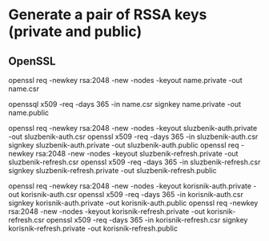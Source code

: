 # Generate a pair of RSSA keys (private and public)

## OpenSSL

openssl req -newkey rsa:2048 -new -nodes -keyout name.private -out name.csr

openssql x509 -req -days 365 -in name.csr signkey name.private -out name.public 

openssl req -newkey rsa:2048 -new -nodes -keyout sluzbenik-auth.private -out sluzbenik-auth.csr
openssl x509 -req -days 365 -in sluzbenik-auth.csr signkey sluzbenik-auth.private -out sluzbenik-auth.public
openssl req -newkey rsa:2048 -new -nodes -keyout sluzbenik-refresh.private -out sluzbenik-refresh.csr
openssl x509 -req -days 365 -in sluzbenik-refresh.csr signkey sluzbenik-refresh.private -out sluzbenik-refresh.public

openssl req -newkey rsa:2048 -new -nodes -keyout korisnik-auth.private -out korisnik-auth.csr
openssl x509 -req -days 365 -in korisnik-auth.csr signkey korisnik-auth.private -out korisnik-auth.public
openssl req -newkey rsa:2048 -new -nodes -keyout korisnik-refresh.private -out korisnik-refresh.csr
openssl x509 -req -days 365 -in korisnik-refresh.csr signkey korisnik-refresh.private -out korisnik-refresh.public

